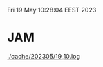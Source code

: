 Fri 19 May 10:28:04 EEST 2023
# JAM
<a href='./cache/202305/19_10.log'>./cache/202305/19_10.log</a>
